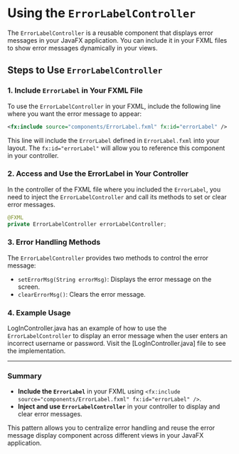 # Using the `ErrorLabelController`

The `ErrorLabelController` is a reusable component that displays error messages in your JavaFX application. You can include it in your FXML files to show error messages dynamically in your views.

## Steps to Use `ErrorLabelController`

### 1. Include `ErrorLabel` in Your FXML File

To use the `ErrorLabelController` in your FXML, include the following line where you want the error message to appear:

```xml
<fx:include source="components/ErrorLabel.fxml" fx:id="errorLabel" />
```

This line will include the `ErrorLabel` defined in `ErrorLabel.fxml` into your layout. The `fx:id="errorLabel"` will allow you to reference this component in your controller.

### 2. Access and Use the ErrorLabel in Your Controller

In the controller of the FXML file where you included the `ErrorLabel`, you need to inject the `ErrorLabelController` and call its methods to set or clear error messages.

```java
@FXML
private ErrorLabelController errorLabelController;
```

### 3. Error Handling Methods

The `ErrorLabelController` provides two methods to control the error message:

- `setErrorMsg(String errorMsg)`: Displays the error message on the screen.
- `clearErrorMsg()`: Clears the error message.

### 4. Example Usage

LogInController.java has an example of how to use the `ErrorLabelController` to display an error message when the user enters an incorrect username or password. Visit the [LogInController.java] file to see the implementation.

---

### Summary

- **Include the `ErrorLabel`** in your FXML using `<fx:include source="components/ErrorLabel.fxml" fx:id="errorLabel" />`.
- **Inject and use `ErrorLabelController`** in your controller to display and clear error messages.

This pattern allows you to centralize error handling and reuse the error message display component across different views in your JavaFX application.
